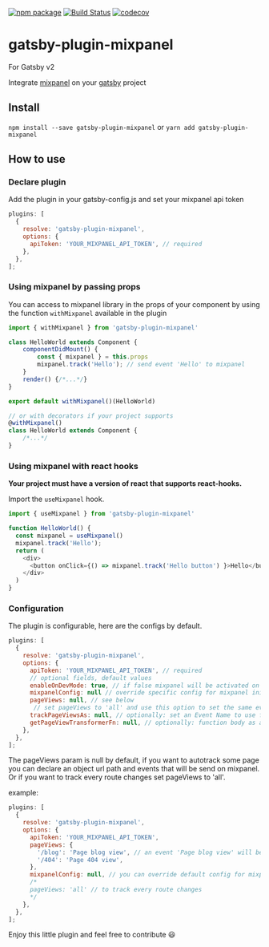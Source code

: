 [![npm package](https://img.shields.io/npm/v/gatsby-plugin-mixpanel.svg?style=flat-square)](https://www.npmjs.org/package/gatsby-plugin-mixpanel)
[![Build Status](https://travis-ci.org/thomascarvalho/gatsby-plugin-mixpanel.svg?branch=master)](https://travis-ci.org/thomascarvalho/gatsby-plugin-mixpanel)
[![codecov](https://codecov.io/gh/thomascarvalho/gatsby-plugin-mixpanel/branch/master/graph/badge.svg)](https://codecov.io/gh/thomascarvalho/gatsby-plugin-mixpanel)

# gatsby-plugin-mixpanel

For Gatsby v2

Integrate [mixpanel](https://www.mixpanel.com) on your [gatsby](https://github.com/gatsbyjs/gatsby) project

## Install

`npm install --save gatsby-plugin-mixpanel` or `yarn add gatsby-plugin-mixpanel`

## How to use

### Declare plugin

Add the plugin in your gatsby-config.js and set your mixpanel api token

```javascript
plugins: [
  {
    resolve: 'gatsby-plugin-mixpanel',
    options: {
      apiToken: 'YOUR_MIXPANEL_API_TOKEN', // required
    },
  },
];
```

### Using mixpanel by passing props

You can access to mixpanel library in the props of your component by using the function ```withMixpanel``` available in the plugin

```javascript
import { withMixpanel } from 'gatsby-plugin-mixpanel'

class HelloWorld extends Component {
    componentDidMount() {
        const { mixpanel } = this.props
        mixpanel.track('Hello'); // send event 'Hello' to mixpanel
    }
    render() {/*...*/}
}

export default withMixpanel()(HelloWorld)

// or with decorators if your project supports
@withMixpanel()
class HelloWorld extends Component {
    /*...*/
}
```

### Using mixpanel with react hooks

**Your project must have a version of react that supports react-hooks.**

Import the ```useMixpanel``` hook.

```javascript
import { useMixpanel } from 'gatsby-plugin-mixpanel'

function HelloWorld() {
  const mixpanel = useMixpanel()
  mixpanel.track('Hello');
  return (
    <div>
      <button onClick={() => mixpanel.track('Hello button') }>Hello</button>
    </div>
  )
}

```

### Configuration

The plugin is configurable, here are the configs by default.

```javascript
plugins: [
  {
    resolve: 'gatsby-plugin-mixpanel',
    options: {
      apiToken: 'YOUR_MIXPANEL_API_TOKEN', // required
      // optional fields, default values
      enableOnDevMode: true, // if false mixpanel will be activated on NODE_ENV=production only
      mixpanelConfig: null // override specific config for mixpanel initialization https://github.com/mixpanel/mixpanel-js/blob/8b2e1f7b/src/mixpanel-core.js#L87-L110
      pageViews: null, // see below
       // set pageViews to 'all' and use this option to set the same event name for all page view events
      trackPageViewsAs: null, // optionally: set an Event Name to use for all page views, eg: trackPageViewsAs: 'Page view'
      getPageViewTransformerFn: null, // optionally: function body as a string to customize the event sent to mixpanel. Receives one parameter: location. Example 'return () => ({url: location.pathname})'
    },
  },
];
```

The pageViews param is null by default, if you want to autotrack some page you can declare an object url path and events that will be send on mixpanel.
Or if you want to track every route changes set pageViews to 'all'.

example: 
```javascript
plugins: [
  {
    resolve: 'gatsby-plugin-mixpanel',
    options: {
      apiToken: 'YOUR_MIXPANEL_API_TOKEN',
      pageViews: {
        '/blog': 'Page blog view', // an event 'Page blog view' will be send to mixpanel on every visit on the /blog page
        '/404': 'Page 404 view',
      },
      mixpanelConfig: null, // you can override default config for mixpanel library https://github.com/mixpanel/mixpanel-js/blob/8b2e1f7b/src/mixpanel-core.js#L87-L110
      /*
      pageViews: 'all' // to track every route changes
      */
    },
  },
];
```


Enjoy this little plugin and feel free to contribute :smiley:
